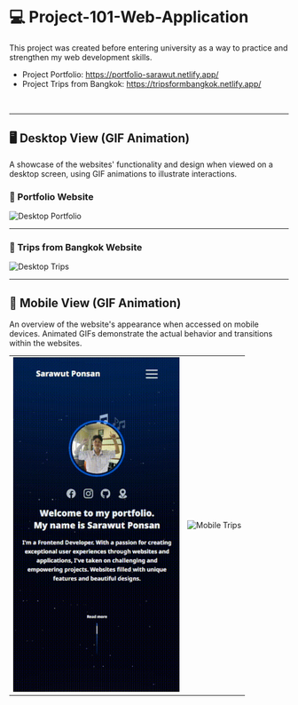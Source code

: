 # 💻 Project-101-Web-Application 
This project was created before entering university as a way to practice and strengthen my web development skills.

- Project Portfolio: https://portfolio-sarawut.netlify.app/
- Project Trips from Bangkok: https://tripsformbangkok.netlify.app/

<br> <!-- Adds extra space -->

---

## 🖥 Desktop View (GIF Animation)
A showcase of the websites' functionality and design when viewed on a desktop screen, using GIF animations to illustrate interactions.

### 📌 Portfolio Website
<img src="readme-image/desktop-portfolio-gif.gif" alt="Desktop Portfolio">

---

### 📌 Trips from Bangkok Website
<img src="readme-image/desktop-tips-gif.gif" alt="Desktop Trips">

---

## 📱 Mobile View (GIF Animation)
An overview of the website's appearance when accessed on mobile devices. Animated GIFs demonstrate the actual behavior and transitions within the websites.


<div align="center">

<table>
  <tr>
    <td>
      <img src="readme-image/mobile-portfolio-gif.gif" alt="Mobile Portfolio" width="300px">
    </td>
    <td>
      <img src="readme-image/mobile-tips-gif.gif" alt="Mobile Trips" width="300px">
    </td>
  </tr>
</table>

</div>
